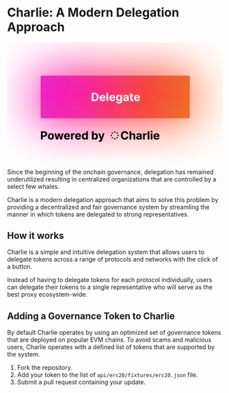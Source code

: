 # Charlie: A Modern Delegation Approach

![Charlie](/frontend/public/frame.png)

Since the beginning of the onchain governance, delegation has remained underutilized resulting in centralized organizations that are controlled by a select few whales.

Charlie is a modern delegation approach that aims to solve this problem by providing a decentralized and fair governance system by streamling the manner in which tokens are delegated to strong representatives.

## How it works

Charlie is a simple and intuitive delegation system that allows users to delegate tokens across a range of protocols and networks with the click of a button.

Instead of having to delegate tokens for each protocol individually, users can delegate their tokens to a single representative who will serve as the best proxy ecosystem-wide.

## Adding a Governance Token to Charlie

By default Charlie operates by using an optimized set of governance tokens that are deployed on popular EVM chains. To avoid scams and malicious users, Charlie operates with a defined list of tokens that are supported by the system.

1. Fork the repository.
2. Add your token to the list of `api/erc20/fixtures/erc20.json` file.
3. Submit a pull request containing your update.
